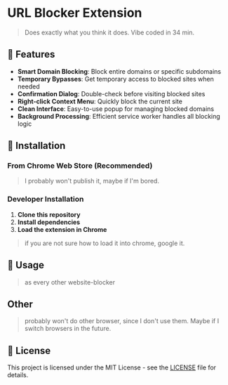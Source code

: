 # URL Blocker Extension

> Does exactly what you think it does. 
> Vibe coded in 34 min. 

## 🚀 Features

- **Smart Domain Blocking**: Block entire domains or specific subdomains
- **Temporary Bypasses**: Get temporary access to blocked sites when needed
- **Confirmation Dialog**: Double-check before visiting blocked sites
- **Right-click Context Menu**: Quickly block the current site
- **Clean Interface**: Easy-to-use popup for managing blocked domains
- **Background Processing**: Efficient service worker handles all blocking logic

## 🔧 Installation

### From Chrome Web Store (Recommended)

> I probably won't publish it, maybe if I'm bored.

### Developer Installation

1. **Clone this repository**
2. **Install dependencies**
3. **Load the extension in Chrome**
   
> if you are not sure how to load it into chrome, google it. 

## 📖 Usage

> as every other website-blocker

## Other

> probably won't do other browser, since I don't use them. Maybe if I switch browsers in the future.

## 📄 License

This project is licensed under the MIT License - see the [LICENSE](LICENSE) file for details.
